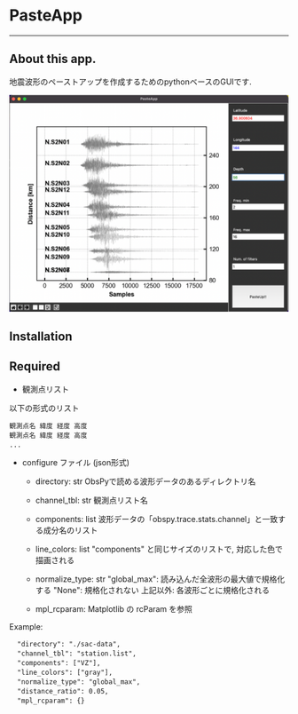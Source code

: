 # PasteApp
---

## About this app.

地震波形のペーストアップを作成するためのpythonベースのGUIです. 

![pasteapp](/PasteApp.png)

## Installation


## Required

* 観測点リスト

以下の形式のリスト
```txt
観測点名 緯度 経度 高度
観測点名 緯度 経度 高度
... 
```

* configure ファイル (json形式)

  * directory: str
    ObsPyで読める波形データのあるディレクトリ名
  * channel_tbl: str
    観測点リスト名
  * components: list
    波形データの「obspy.trace.stats.channel」と一致する成分名のリスト
  * line_colors: list
    "components" と同じサイズのリストで, 対応した色で描画される
  * normalize_type: str
    "global_max": 読み込んだ全波形の最大値で規格化する
    "None": 規格化されない
    上記以外: 各波形ごとに規格化される
  
  * mpl_rcparam: 
    Matplotlib の rcParam を参照
    
Example:
```txt
  "directory": "./sac-data",
  "channel_tbl": "station.list",
  "components": ["VZ"],
  "line_colors": ["gray"],
  "normalize_type": "global_max",
  "distance_ratio": 0.05,
  "mpl_rcparam": {}
```
